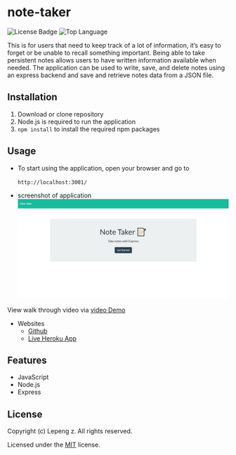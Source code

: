 # note-taker

![License Badge](https://img.shields.io/github/license/goforward-z/note-taker) ![Top Language](https://img.shields.io/github/languages/top/goforward-z/note-taker)

This is for users that need to keep track of a lot of information, it’s easy to forget or be unable to recall something important. Being able to take persistent notes allows users to have written information available when needed. The application can be used to write, save, and delete notes using an express backend and save and retrieve notes data from a JSON file.

## Installation

1. Download or clone repository
2. Node.js is required to run the application
3. `npm install` to install the required npm packages

## Usage

* To start using the application, open your browser and go to
  
  `http://localhost:3001/`

* screenshot of application
![](./public/assets/note-taker.png)

View walk through video via [video Demo](https://drive.google.com/file/d/16xrPqbAuABz5PrCBoi8hjGJ0N25PqlSP/view)

* Websites
  * [Github](https://github.com/goforward-z/note-taker.git)
  * [Live Heroku App](https://tragically-zed-54086.herokuapp.com/)

## Features

* JavaScript
* Node.js
* Express

## License

  Copyright (c) Lepeng z. All rights reserved.
  
  Licensed under the [MIT](LICENSE) license.
  
